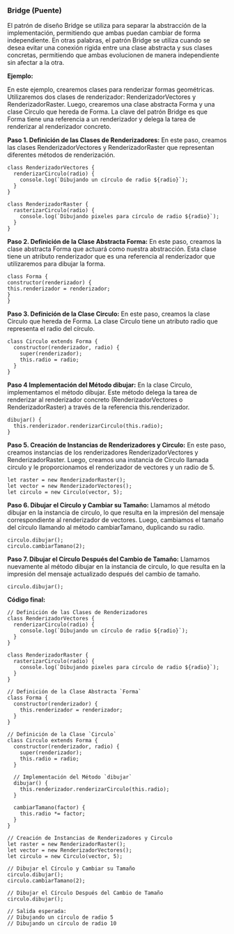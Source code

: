 ### Bridge (Puente)

El patrón de diseño Bridge se utiliza para separar la abstracción de la implementación, permitiendo que ambas puedan cambiar de forma independiente. En otras palabras, el patrón Bridge se utiliza cuando se desea evitar una conexión rígida entre una clase abstracta y sus clases concretas, permitiendo que ambas evolucionen de manera independiente sin afectar a la otra.

**Ejemplo:**

En este ejemplo, crearemos clases para renderizar formas geométricas. Utilizaremos dos clases de renderizador: RenderizadorVectores y RenderizadorRaster. Luego, crearemos una clase abstracta Forma y una clase Circulo que hereda de Forma. La clave del patrón Bridge es que Forma tiene una referencia a un renderizador y delega la tarea de renderizar al renderizador concreto.

**Paso 1. Definición de las Clases de Renderizadores:** En este paso, creamos las clases RenderizadorVectores y RenderizadorRaster que representan diferentes métodos de renderización.

```
class RenderizadorVectores {
  renderizarCirculo(radio) {
    console.log(`Dibujando un círculo de radio ${radio}`);
  }
}

class RenderizadorRaster {
  rasterizarCirculo(radio) {
    console.log(`Dibujando pixeles para círculo de radio ${radio}`);
  }
}
```

**Paso 2. Definición de la Clase Abstracta Forma:** En este paso, creamos la clase abstracta Forma que actuará como nuestra abstracción. Esta clase tiene un atributo renderizador que es una referencia al renderizador que utilizaremos para dibujar la forma.

```
class Forma {
constructor(renderizador) {
this.renderizador = renderizador;
}
}
```

**Paso 3. Definición de la Clase Circulo:** En este paso, creamos la clase Circulo que hereda de Forma. La clase Circulo tiene un atributo radio que representa el radio del círculo.

```
class Circulo extends Forma {
  constructor(renderizador, radio) {
    super(renderizador);
    this.radio = radio;
  }
}
```

**Paso 4 Implementación del Método dibujar:** En la clase Circulo, implementamos el método dibujar. Este método delega la tarea de renderizar al renderizador concreto (RenderizadorVectores o RenderizadorRaster) a través de la referencia this.renderizador.

```
dibujar() {
  this.renderizador.renderizarCirculo(this.radio);
}
```

**Paso 5. Creación de Instancias de Renderizadores y Circulo:** En este paso, creamos instancias de los renderizadores RenderizadorVectores y RenderizadorRaster. Luego, creamos una instancia de Circulo llamada circulo y le proporcionamos el renderizador de vectores y un radio de 5.

```
let raster = new RenderizadorRaster();
let vector = new RenderizadorVectores();
let circulo = new Circulo(vector, 5);
```

**Paso 6. Dibujar el Círculo y Cambiar su Tamaño:** Llamamos al método dibujar en la instancia de circulo, lo que resulta en la impresión del mensaje correspondiente al renderizador de vectores. Luego, cambiamos el tamaño del círculo llamando al método cambiarTamano, duplicando su radio.

```
circulo.dibujar();
circulo.cambiarTamano(2);
```

**Paso 7. Dibujar el Círculo Después del Cambio de Tamaño:** Llamamos nuevamente al método dibujar en la instancia de circulo, lo que resulta en la impresión del mensaje actualizado después del cambio de tamaño.

```
circulo.dibujar();
```

**Código final:**

```
// Definición de las Clases de Renderizadores
class RenderizadorVectores {
  renderizarCirculo(radio) {
    console.log(`Dibujando un círculo de radio ${radio}`);
  }
}

class RenderizadorRaster {
  rasterizarCirculo(radio) {
    console.log(`Dibujando pixeles para círculo de radio ${radio}`);
  }
}

// Definición de la Clase Abstracta `Forma`
class Forma {
  constructor(renderizador) {
    this.renderizador = renderizador;
  }
}

// Definición de la Clase `Circulo`
class Circulo extends Forma {
  constructor(renderizador, radio) {
    super(renderizador);
    this.radio = radio;
  }

  // Implementación del Método `dibujar`
  dibujar() {
    this.renderizador.renderizarCirculo(this.radio);
  }

  cambiarTamano(factor) {
    this.radio *= factor;
  }
}

// Creación de Instancias de Renderizadores y Circulo
let raster = new RenderizadorRaster();
let vector = new RenderizadorVectores();
let circulo = new Circulo(vector, 5);

// Dibujar el Círculo y Cambiar su Tamaño
circulo.dibujar();
circulo.cambiarTamano(2);

// Dibujar el Círculo Después del Cambio de Tamaño
circulo.dibujar();

// Salida esperada:
// Dibujando un círculo de radio 5
// Dibujando un círculo de radio 10
```
